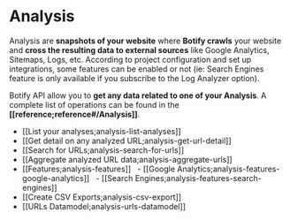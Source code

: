 # Analysis

Analysis are **snapshots of your website** where **Botify crawls** your website and **cross the resulting data to external sources** like Google Analytics, Sitemaps, Logs, etc.
According to project configuration and set up integrations, some features can be enabled or not (ie: Search Engines feature is only available if you subscribe to the Log Analyzer option).

Botify API allow you to **get any data related to one of your Analysis**. A complete list of operations can be found in the **[[reference;reference#/Analysis]]**.

- [[List your analyses;analysis-list-analyses]]
- [[Get detail on any analyzed URL;analysis-get-url-detail]]
- [[Search for URLs;analysis-search-for-urls]]
- [[Aggregate analyzed URL data;analysis-aggregate-urls]]
- [[Features;analysis-features]]
&nbsp;&nbsp;- [[Google Analytics;analysis-features-google-analytics]]
&nbsp;&nbsp;- [[Search Engines;analysis-features-search-engines]]
- [[Create CSV Exports;analysis-csv-export]]
- [[URLs Datamodel;analysis-urls-datamodel]]
